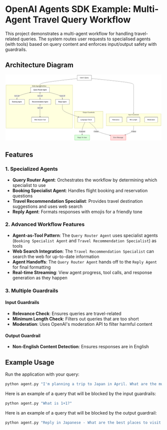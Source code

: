 # OpenAI Agents SDK Example: Multi-Agent Travel Query Workflow

This project demonstrates a  multi-agent workflow for handling travel-related queries. The system routes user requests to specialised agents (with tools) based on query content and enforces input/output safety with guardrails.

## Architecture Diagram

![Diagram](diagram.png)

## Features

### 1. Specialized Agents

- **Query Router Agent**: Orchestrates the workflow by determining which specialist to use
- **Booking Specialist Agent**: Handles flight booking and reservation questions
- **Travel Recommendation Specialist**: Provides travel destination suggestions and uses web search
- **Reply Agent**: Formats responses with emojis for a friendly tone

### 2. Advanced Workflow Features


- **Agent-as-Tool Pattern**: The `Query Router Agent` uses specialist agents (`Booking Specialist Agent` and `Travel Recommendation Specialist`) as tools
- **Web Search Integration**: The `Travel Recommendation Specialist` can search the web for up-to-date information
- **Agent Handoffs**: The `Query Router Agent` hands off to the `Reply Agent` for final formatting
- **Real-time Streaming**: View agent progress, tool calls, and response generation as they happen

### 3. Multiple Guardrails

#### Input Guardrails
- **Relevance Check**: Ensures queries are travel-related
- **Minimum Length Check**: Filters out queries that are too short
- **Moderation**: Uses OpenAI's moderation API to filter harmful content

#### Output Guardrail
- **Non-English Content Detection**: Ensures responses are in English

## Example Usage

Run the application with your query:

```bash
python agent.py "I'm planning a trip to Japan in April. What are the must-see cherry blossom spots?"
```

Here is an example of a query that will be blocked by the input guardrails:

```bash
python agent.py "What is 1+1?"
```

Here is an example of a query that will be blocked by the output guardrail:

```bash
python agent.py "Reply in Japanese - What are the best places to visit in Japan?"
```
